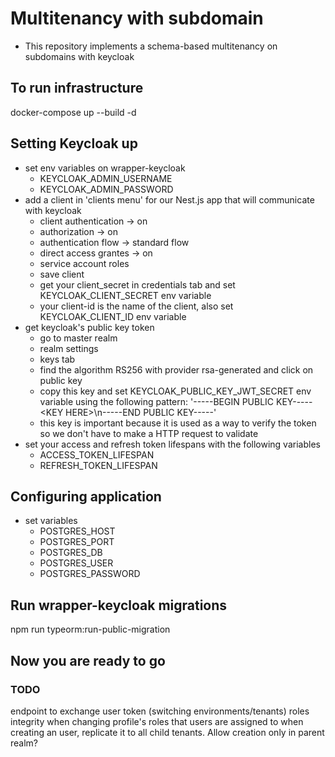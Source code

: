 # Multitenancy with subdomain

- This repository implements a schema-based multitenancy on subdomains with keycloak

## To run infrastructure

docker-compose up --build -d

## Setting Keycloak up

- set env variables on wrapper-keycloak
  - KEYCLOAK_ADMIN_USERNAME
  - KEYCLOAK_ADMIN_PASSWORD
- add a client in 'clients menu' for our Nest.js app that will communicate with keycloak
  - client authentication -> on
  - authorization -> on
  - authentication flow -> standard flow
  - direct access grantes -> on
  - service account roles
  - save client
  - get your client_secret in credentials tab and set KEYCLOAK_CLIENT_SECRET env variable
  - your client-id is the name of the client, also set KEYCLOAK_CLIENT_ID env variable
- get keycloak's public key token
  - go to master realm
  - realm settings
  - keys tab
  - find the algorithm RS256 with provider rsa-generated and click on public key
  - copy this key and set KEYCLOAK_PUBLIC_KEY_JWT_SECRET env variable using the following pattern: '-----BEGIN PUBLIC KEY-----\<KEY HERE>\n-----END PUBLIC KEY-----'
  - this key is important because it is used as a way to verify the token so we don't have to make a HTTP request to validate
- set your access and refresh token lifespans with the following variables
  - ACCESS_TOKEN_LIFESPAN
  - REFRESH_TOKEN_LIFESPAN

## Configuring application

- set variables
  - POSTGRES_HOST
  - POSTGRES_PORT
  - POSTGRES_DB
  - POSTGRES_USER
  - POSTGRES_PASSWORD

## Run wrapper-keycloak migrations

npm run typeorm:run-public-migration

## Now you are ready to go


### TODO

endpoint to exchange user token (switching environments/tenants)
roles integrity when changing profile's roles that users are assigned to
when creating an user, replicate it to all child tenants. Allow creation only in parent realm?